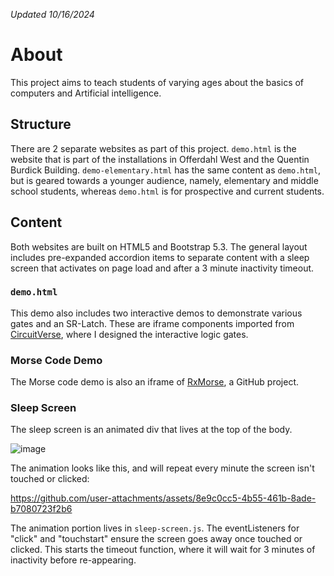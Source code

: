 *Updated 10/16/2024*
# About
This project aims to teach students of varying ages about the basics of computers and Artificial intelligence.

## Structure
There are 2 separate websites as part of this project. `demo.html` is the website that is part of the installations in Offerdahl West and the Quentin Burdick Building. `demo-elementary.html` has the same content as `demo.html`, but is geared towards a younger audience, namely, elementary and middle school students, whereas `demo.html` is for prospective and current students.

## Content
Both websites are built on HTML5 and Bootstrap 5.3. The general layout includes pre-expanded accordion items to separate content with a sleep screen that activates on page load and after a 3 minute inactivity timeout.
### `demo.html`
This demo also includes two interactive demos to demonstrate various gates and an SR-Latch. These are iframe components imported from [CircuitVerse](https://www.circuitverse.org), where I designed the interactive logic gates.

### Morse Code Demo
The Morse code demo is also an iframe of [RxMorse](https://github.com/moutend/RxMorse), a GitHub project.

### Sleep Screen
The sleep screen is an animated div that lives at the top of the body.

![image](https://github.com/user-attachments/assets/d5a30dac-a7d9-4690-89b4-236d4b0afeb2)
 

The animation looks like this, and will repeat every minute the screen isn't touched or clicked:

https://github.com/user-attachments/assets/8e9c0cc5-4b55-461b-8ade-b7080723f2b6


The animation portion lives in `sleep-screen.js`. The eventListeners for "click" and "touchstart" ensure the screen goes away once touched or clicked. This starts the timeout function, where it will wait for 3 minutes of inactivity before re-appearing.



